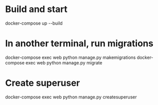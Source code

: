 # Build and start
docker-compose up --build

# In another terminal, run migrations
docker-compose exec web python manage.py makemigrations
docker-compose exec web python manage.py migrate

# Create superuser
docker-compose exec web python manage.py createsuperuser


